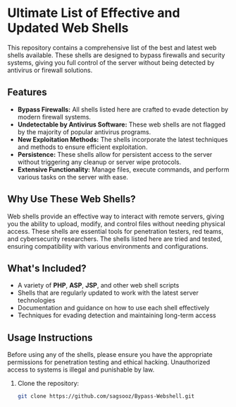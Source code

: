 # Ultimate List of Effective and Updated Web Shells

This repository contains a comprehensive list of the best and latest web shells available. These shells are designed to bypass firewalls and security systems, giving you full control of the server without being detected by antivirus or firewall solutions. 

## Features

- **Bypass Firewalls:** All shells listed here are crafted to evade detection by modern firewall systems.
- **Undetectable by Antivirus Software:** These web shells are not flagged by the majority of popular antivirus programs.
- **New Exploitation Methods:** The shells incorporate the latest techniques and methods to ensure efficient exploitation.
- **Persistence:** These shells allow for persistent access to the server without triggering any cleanup or server wipe protocols.
- **Extensive Functionality:** Manage files, execute commands, and perform various tasks on the server with ease.

## Why Use These Web Shells?

Web shells provide an effective way to interact with remote servers, giving you the ability to upload, modify, and control files without needing physical access. These shells are essential tools for penetration testers, red teams, and cybersecurity researchers. The shells listed here are tried and tested, ensuring compatibility with various environments and configurations.

## What's Included?

- A variety of **PHP**, **ASP**, **JSP**, and other web shell scripts
- Shells that are regularly updated to work with the latest server technologies
- Documentation and guidance on how to use each shell effectively
- Techniques for evading detection and maintaining long-term access

## Usage Instructions

Before using any of the shells, please ensure you have the appropriate permissions for penetration testing and ethical hacking. Unauthorized access to systems is illegal and punishable by law.

1. Clone the repository:
   ```bash
   git clone https://github.com/sagsooz/Bypass-Webshell.git
